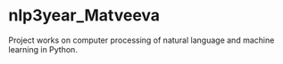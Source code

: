# nlp3year_Matveeva

Project works on computer processing of natural language and machine learning in Python.
